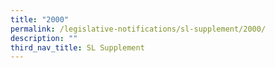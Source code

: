 ```yaml
---
title: "2000"
permalink: /legislative-notifications/sl-supplement/2000/
description: ""
third_nav_title: SL Supplement
---
```

